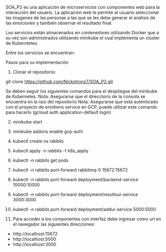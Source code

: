 SOA_P2 es una aplicación de microservicios con componentes web para la interacción del usuario. La aplicación web le permite al usuario seleccionar las imagenes de las personas a las que se les debe generar el análisis de las emociones y también observar el resultado final.

Los servicios están almacenados en contenedores utilizando Docker que a su vez son administrados utilizando minikube el cual implementa un cluster de Kuberntetes. 

Entre los servicios se encuentran:

Pasos para su implementación
1. Clonar el repositorio:

git clone https://github.com/Nickotronz7/SOA_P2.git

Se deben seguir los siguientes comandos para el despliegue del minikube de Kubernetes. 
Nota: Asegurarse que el direcctorio de la consola se encuentra en la raiz del repositorio
Nota: Asegurarse que está autenticado con el proyecto de emotions service en GCP, puede utilizar este comando para hacerlo (gcloud auth application-default login)

2. minikube start

3. minikube addons enable gcp-auth

4. kubectl create ns rabbits

5. kubectl apply -n rabbits -f k8s_apply

6. kubectl -n rabbits get pods

7. kubectl -n rabbits port-forward rabbitmq-0 15672:15672

8. kubectl -n rabbits port-forward deployment/backend-service 10000:10000

9. kubectl -n rabbits port-forward deployment/resultsui-service 3000:3000

10. kubectl -n rabbits port-forward deployment/addui-service 5000:5000

11. Para acceder a los componentes con interfaz debe ingresar como url en el navegador las siguientes direcciones:

- http://localhost:15672
- http://localhost:5000
- http://localhost:3000
